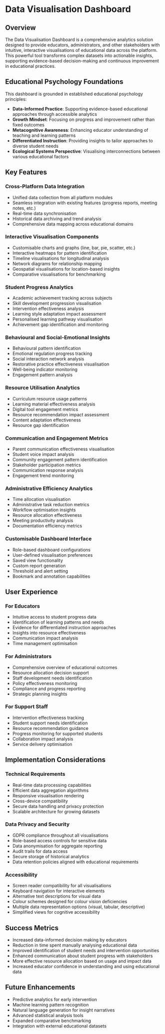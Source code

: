 # Data Visualisation Dashboard

## Overview

The Data Visualisation Dashboard is a comprehensive analytics solution designed to provide educators, administrators, and other stakeholders with intuitive, interactive visualisations of educational data across the platform. This powerful tool transforms complex datasets into actionable insights, supporting evidence-based decision-making and continuous improvement in educational practices.

## Educational Psychology Foundations

This dashboard is grounded in established educational psychology principles:

- **Data-Informed Practice**: Supporting evidence-based educational approaches through accessible analytics
- **Growth Mindset**: Focusing on progress and improvement rather than fixed outcomes
- **Metacognitive Awareness**: Enhancing educator understanding of teaching and learning patterns
- **Differentiated Instruction**: Providing insights to tailor approaches to diverse student needs
- **Ecological Systems Perspective**: Visualising interconnections between various educational factors

## Key Features

### Cross-Platform Data Integration
- Unified data collection from all platform modules
- Seamless integration with existing features (progress reports, meeting notes, etc.)
- Real-time data synchronisation
- Historical data archiving and trend analysis
- Comprehensive data mapping across educational domains

### Interactive Visualisation Components
- Customisable charts and graphs (line, bar, pie, scatter, etc.)
- Interactive heatmaps for pattern identification
- Timeline visualisations for longitudinal analysis
- Network diagrams for relationship mapping
- Geospatial visualisations for location-based insights
- Comparative visualisations for benchmarking

### Student Progress Analytics
- Academic achievement tracking across subjects
- Skill development progression visualisation
- Intervention effectiveness analysis
- Learning style adaptation impact assessment
- Personalised learning pathway visualisation
- Achievement gap identification and monitoring

### Behavioural and Social-Emotional Insights
- Behavioural pattern identification
- Emotional regulation progress tracking
- Social interaction network analysis
- Restorative practice effectiveness visualisation
- Well-being indicator monitoring
- Engagement pattern analysis

### Resource Utilisation Analytics
- Curriculum resource usage patterns
- Learning material effectiveness analysis
- Digital tool engagement metrics
- Resource recommendation impact assessment
- Content adaptation effectiveness
- Resource gap identification

### Communication and Engagement Metrics
- Parent communication effectiveness visualisation
- Student voice impact analysis
- Community engagement pattern identification
- Stakeholder participation metrics
- Communication response analysis
- Engagement trend monitoring

### Administrative Efficiency Analytics
- Time allocation visualisation
- Administrative task reduction metrics
- Workflow optimisation insights
- Resource allocation effectiveness
- Meeting productivity analysis
- Documentation efficiency metrics

### Customisable Dashboard Interface
- Role-based dashboard configurations
- User-defined visualisation preferences
- Saved view functionality
- Custom report generation
- Threshold and alert setting
- Bookmark and annotation capabilities

## User Experience

### For Educators
- Intuitive access to student progress data
- Identification of learning patterns and needs
- Evidence for differentiated instruction approaches
- Insights into resource effectiveness
- Communication impact analysis
- Time management optimisation

### For Administrators
- Comprehensive overview of educational outcomes
- Resource allocation decision support
- Staff development needs identification
- Policy effectiveness monitoring
- Compliance and progress reporting
- Strategic planning insights

### For Support Staff
- Intervention effectiveness tracking
- Student support needs identification
- Resource recommendation guidance
- Progress monitoring for supported students
- Collaboration impact analysis
- Service delivery optimisation

## Implementation Considerations

### Technical Requirements
- Real-time data processing capabilities
- Efficient data aggregation algorithms
- Responsive visualisation rendering
- Cross-device compatibility
- Secure data handling and privacy protection
- Scalable architecture for growing datasets

### Data Privacy and Security
- GDPR compliance throughout all visualisations
- Role-based access controls for sensitive data
- Data anonymisation for aggregate reporting
- Audit trails for data access
- Secure storage of historical analytics
- Data retention policies aligned with educational requirements

### Accessibility
- Screen reader compatibility for all visualisations
- Keyboard navigation for interactive elements
- Alternative text descriptions for visual data
- Colour schemes designed for colour vision deficiencies
- Multiple data representation options (visual, tabular, descriptive)
- Simplified views for cognitive accessibility

## Success Metrics

- Increased data-informed decision making by educators
- Reduction in time spent manually analysing educational data
- Improved identification of student needs and intervention opportunities
- Enhanced communication about student progress with stakeholders
- More effective resource allocation based on usage and impact data
- Increased educator confidence in understanding and using educational data

## Future Enhancements

- Predictive analytics for early intervention
- Machine learning pattern recognition
- Natural language generation for insight narratives
- Advanced statistical analysis tools
- Expanded comparative benchmarking
- Integration with external educational datasets
